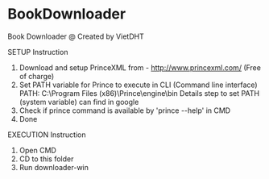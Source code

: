 # BookDownloader
Book Downloader @ Created by VietDHT

SETUP Instruction
1. Download and setup PrinceXML from - http://www.princexml.com/ (Free of charge)
2. Set PATH variable for Prince to execute in CLI (Command line interface)
 PATH: C:\Program Files (x86)\Prince\engine\bin
 Details step to set PATH (system variable) can find in google
3. Check if prince command is available by 'prince --help' in CMD
3. Done

EXECUTION Instruction
1. Open CMD
2. CD to this folder
3. Run downloader-win
